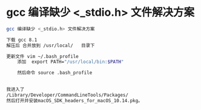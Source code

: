 # gcc 编译缺少 &lt;\_stdio.h&gt; 文件解决方案

```bash
gcc 编译缺少 <_stdio.h> 文件解决方案

下载 gcc 8.1
解压后 合并放到 /usr/local/   目录下

更新文件 vim ~/.bash_profile 
	添加  export PATH="/usr/local/bin:$PATH"

	然后命令 source .bash_profile
	

我进入了
/Library/Developer/CommandLineTools/Packages/
然后打开并安装macOS_SDK_headers_for_macOS_10.14.pkg。
```

